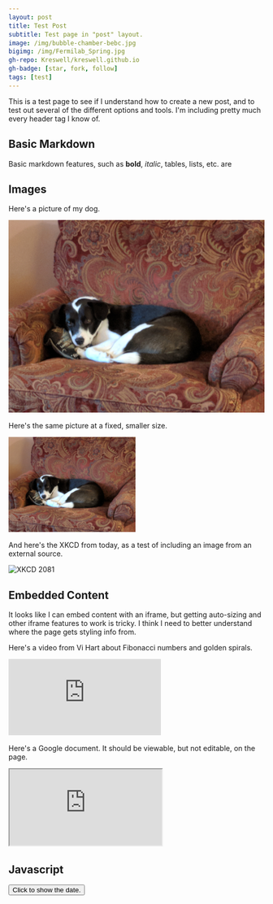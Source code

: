 ```yaml
---
layout: post
title: Test Post
subtitle: Test page in "post" layout.
image: /img/bubble-chamber-bebc.jpg
bigimg: /img/Fermilab_Spring.jpg
gh-repo: Kreswell/kreswell.github.io
gh-badge: [star, fork, follow]
tags: [test]
---
```


This is a test page to see if I understand how to create a new post, and to test out several of the different options and tools. I'm including pretty much every header tag I know of.

## Basic Markdown

Basic markdown features, such as **bold**, *italic*, tables, lists, etc. are 

## Images
Here's a picture of my dog.

![Sammy in a chair](/img/Sammy_in_a_chair.jpg "Sammy")

Here's the same picture at a fixed, smaller size.

<img src="/img/Sammy_in_a_chair.jpg" width="250">

And here's the XKCD from today, as a test of including an image from an external source.

![XKCD 2081](https://imgs.xkcd.com/comics/middle_latitudes.png)

## Embedded Content
It looks like I can embed content with an iframe, but getting auto-sizing and other iframe features to work is tricky. I think I need to better understand where the page gets styling info from.

Here's a video from Vi Hart about Fibonacci numbers and golden spirals.

<iframe width:560 height:315 src="https://www.youtube.com/embed/ahXIMUkSXX0" frameborder="0" allow="accelerometer; autoplay; encrypted-media; gyroscope; picture-in-picture" allowfullscreen></iframe>

Here's a Google document. It should be viewable, but not editable, on the page.

<iframe width:560 height:720 src="https://docs.google.com/document/d/e/2PACX-1vQ_WmJlvgpjr0CSlIdDvIUgHlc7ZKBVz55essX_6J-ZDuFlNxfBTYbEgfuj1y0nHI987n6spnuQy3yP/pub?embedded=true"></iframe>

## Javascript

<button type="button" onclick="myfunc()">Click to show the date.</button>
<script >
  function myfunc()
  {
    document.getElementById('date').innerHTML = Date();
  }
</script>
<p id='date'></p>
